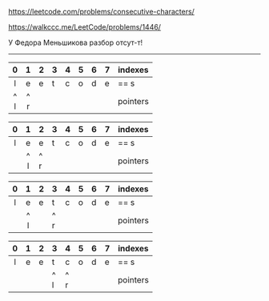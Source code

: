 https://leetcode.com/problems/consecutive-characters/

https://walkccc.me/LeetCode/problems/1446/

У Федора Меньшикова разбор отсут-т!
______


|     0    	|     1    	| 2 	| 3 	| 4 	| 5 	| 6 	| 7 	| indexes  	|
|:--------:	|:--------:	|---	|---	|---	|---	|---	|---	|----------	|
|     l    	|     e    	| e 	| t 	| c 	| o 	| d 	| e 	|  == s    	|
| ^ <br> l 	| ^ <br> r 	|   	|   	|   	|   	|   	|   	| pointers 	|

| 0 	|     1    	| 2        	| 3 	| 4 	| 5 	| 6 	| 7 	| indexes  	|
|:-:	|:--------:	|----------	|---	|---	|---	|---	|---	|----------	|
| l 	|     e    	| e        	| t 	| c 	| o 	| d 	| e 	|  == s    	|
|   	| ^ <br> l 	| ^ <br> r 	|   	|   	|   	|   	|   	| pointers 	|

| 0 	|     1    	| 2 	| 3        	| 4 	| 5 	| 6 	| 7 	| indexes  	|
|:-:	|:--------:	|---	|----------	|---	|---	|---	|---	|----------	|
| l 	|     e    	| e 	| t        	| c 	| o 	| d 	| e 	|  == s    	|
|   	| ^ <br> l 	|   	| ^ <br> r 	|   	|   	|   	|   	| pointers 	|

| 0 	| 1 	| 2 	| 3        	| 4        	| 5 	| 6 	| 7 	| indexes  	|
|:-:	|:-:	|---	|----------	|----------	|---	|---	|---	|----------	|
| l 	| e 	| e 	| t        	| c        	| o 	| d 	| e 	|  == s    	|
|   	|   	|   	| ^ <br> l 	| ^ <br> r 	|   	|   	|   	| pointers 	|
